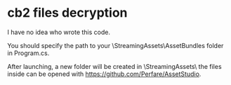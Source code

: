 # cb2 files decryption

I have no idea who wrote this code.


You should specify the path to your \StreamingAssets\AssetBundles folder in Program.cs.

After launching, a new folder will be created in \StreamingAssets\ the files inside can be opened with https://github.com/Perfare/AssetStudio.
